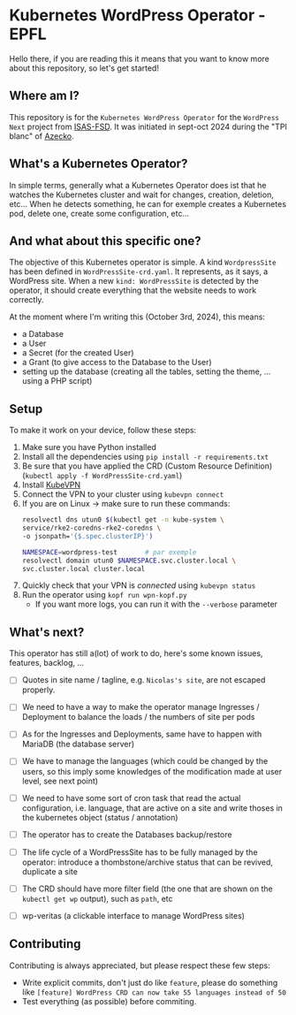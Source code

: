 # Kubernetes WordPress Operator - EPFL

Hello there, if you are reading this it means that you want to know more
about this repository, so let's get started!


## Where am I?

This repository is for the `Kubernetes WordPress Operator` for the `WordPress
Next` project from [ISAS-FSD].
It was initiated in sept-oct 2024 during the "TPI blanc" of [Azecko].


## What's a Kubernetes Operator?

In simple terms, generally what a Kubernetes Operator does ist that he watches
the Kubernetes cluster and wait for changes, creation, deletion, etc...
When he detects something, he can for exemple creates a Kubernetes pod,
delete one, create some configuration, etc...


## And what about this specific one?

The objective of this Kubernetes operator is simple.
A kind `WordpressSite` has been defined in `WordPressSite-crd.yaml`. It
represents, as it says, a WordPress site.
When a new `kind: WordPressSite` is detected by the operator, it should create
everything that the website needs to work correctly.

At the moment where I'm writing this (October 3rd, 2024), this means:
  - a Database
  - a User
  - a Secret (for the created User)
  - a Grant (to give access to the Database to the User)
  - setting up the database (creating all the tables, setting the theme, ...
    using a PHP script)


## Setup

To make it work on your device, follow these steps:
1. Make sure you have Python installed
2. Install all the dependencies using `pip install -r requirements.txt`
3. Be sure that you have applied the CRD (Custom Resource Definition) (`kubectl
   apply -f WordPressSite-crd.yaml`)
4. Install [KubeVPN]
5. Connect the VPN to your cluster using `kubevpn connect`
6. If you are on Linux → make sure to run these commands:
    ```bash
    resolvectl dns utun0 $(kubectl get -n kube-system \
    service/rke2-coredns-rke2-coredns \
    -o jsonpath='{$.spec.clusterIP}')

    NAMESPACE=wordpress-test       # par exemple
    resolvectl domain utun0 $NAMESPACE.svc.cluster.local \
    svc.cluster.local cluster.local
    ```
7. Quickly check that your VPN is _connected_ using `kubevpn status`
8. Run the operator using `kopf run wpn-kopf.py`
   - If you want more logs, you can run it with the `--verbose` parameter


## What's next?

This operator has still a(lot) of work to do, here's some known issues,
features, backlog, ...

- [ ] Quotes in site name / tagline, e.g. `Nicolas's site`, are not escaped properly.
- [ ] We need to have a way to make the operator manage Ingresses / Deployment to balance the loads / the numbers of site per pods
- [ ] As for the Ingresses and Deployments, same have to happen with MariaDB (the database server)
- [ ] We have to manage the languages (which could be changed by the users, so this imply some knowledges of the modification made at user level, see next point)
- [ ] We need to have some sort of cron task that read the actual configuration, i.e. language, that are active on a site and write thoses in the kubernetes object (status / annotation)
- [ ] The operator has to create the Databases backup/restore
- [ ] The life cycle of a WordPressSite has to be fully managed by the operator: introduce a thombstone/archive status that can be revived, duplicate a site
- [ ] The CRD should have more filter field (the one that are shown on the `kubectl get wp` output), such as `path`, etc
- [ ] wp-veritas (a clickable interface to manage WordPress sites)


## Contributing

Contributing is always appreciated, but please respect these few steps:
- Write explicit commits, don't just do like `feature`, please do something like `[feature] WordPress CRD can now take 55 languages instead of 50`
- Test everything (as possible) before commiting.

[ISAS-FSD]: https://search.epfl.ch/?filter=unit&q=ISAS-FSD
[Azecko]: https://github.com/Azecko/
[KubeVPN]: https://www.kubevpn.cn/
